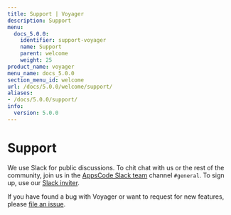 ```yaml
---
title: Support | Voyager
description: Support
menu:
  docs_5.0.0:
    identifier: support-voyager
    name: Support
    parent: welcome
    weight: 25
product_name: voyager
menu_name: docs_5.0.0
section_menu_id: welcome
url: /docs/5.0.0/welcome/support/
aliases:
- /docs/5.0.0/support/
info:
  version: 5.0.0
---
```


# Support

We use Slack for public discussions. To chit chat with us or the rest of the community, join us in the [AppsCode Slack team](https://appscode.slack.com/messages/C0XQFLGRM/details/) channel `#general`. To sign up, use our [Slack inviter](https://slack.appscode.com/).

If you have found a bug with Voyager or want to request for new features, please [file an issue](https://github.com/appscode/voyager/issues/new).
